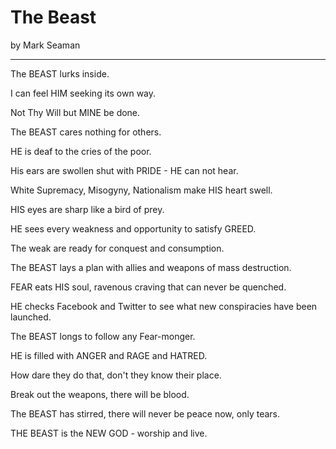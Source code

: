 # The Beast

by Mark Seaman

---

The BEAST lurks inside.

I can feel HIM seeking its own way.

Not Thy Will but MINE be done.

The BEAST cares nothing for others.

HE is deaf to the cries of the poor.

His ears are swollen shut with PRIDE - HE can not hear.

White Supremacy, Misogyny, Nationalism make HIS heart swell.

HIS eyes are sharp like a bird of prey.

HE sees every weakness and opportunity to satisfy GREED.

The weak are ready for conquest and consumption.

The BEAST lays a plan with allies and weapons of mass destruction.

FEAR eats HIS soul, ravenous craving that can never be quenched.

HE checks Facebook and Twitter to see what new conspiracies have been launched.

The BEAST longs to follow any Fear-monger.

HE is filled with ANGER and RAGE and HATRED.

How dare they do that, don't they know their place.

Break out the weapons, there will be blood.

The BEAST has stirred, there will never be peace now, only tears.

THE BEAST is the NEW GOD - worship and live.

